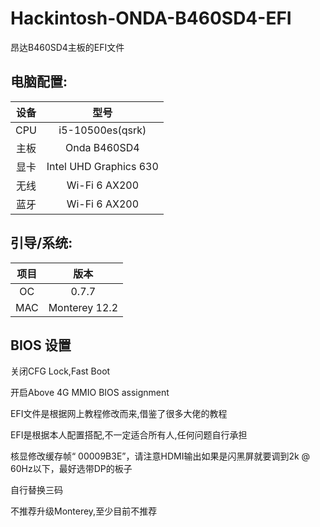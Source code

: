 # Hackintosh-ONDA-B460SD4-EFI
昂达B460SD4主板的EFI文件

## 电脑配置:
| 设备 |            型号             |
| :--: | :-------------------------: |
| CPU  |      i5-10500es(qsrk)       |
| 主板 |        Onda B460SD4         |
| 显卡 |   Intel UHD Graphics 630    |
| 无线 |        Wi-Fi 6 AX200        |
| 蓝牙 |        Wi-Fi 6 AX200        |

## 引导/系统:
| 项目 |            版本             |
| :--: | :-------------------------: |
|  OC  |            0.7.7|
|  MAC |  Monterey 12.2|

## BIOS 设置

关闭CFG Lock,Fast Boot

开启Above 4G MMIO BIOS assignment

EFI文件是根据网上教程修改而来,借鉴了很多大佬的教程

EFI是根据本人配置搭配,不一定适合所有人,任何问题自行承担

核显修改缓存帧“ 00009B3E”，请注意HDMI输出如果是闪黑屏就要调到2k @ 60Hz以下，最好选带DP的板子

自行替换三码

不推荐升级Monterey,至少目前不推荐

